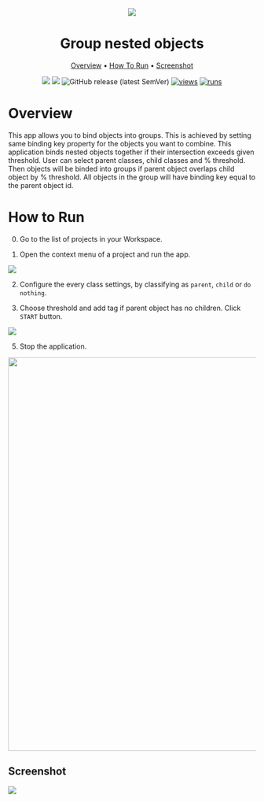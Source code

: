 <div align="center" markdown>
<img src="https://user-images.githubusercontent.com/115161827/211063080-95d8fc82-7549-4859-97fd-361bcb5e0b20.png"/>


# Group nested objects

<p align="center">
  <a href="#Overview">Overview</a> •
  <a href="#How-To-Run">How To Run</a> •
  <a href="#Screenshot">Screenshot</a>
</p>

[![](https://img.shields.io/badge/supervisely-ecosystem-brightgreen)](https://ecosystem.supervisely.com/apps/supervisely-ecosystem/bind-nested-objects-into-groups)
[![](https://img.shields.io/badge/slack-chat-green.svg?logo=slack)](https://supervisely.com/slack)
![GitHub release (latest SemVer)](https://img.shields.io/github/v/release/supervisely-ecosystem/bind-nested-objects-into-groups)
[![views](https://app.supervisely.com/img/badges/views/supervisely-ecosystem/bind-nested-objects-into-groups)](https://supervisely.com)
[![runs](https://app.supervisely.com/img/badges/runs/supervisely-ecosystem/bind-nested-objects-into-groups)](https://supervisely.com)

</div>

# Overview

This app allows you to bind objects into groups. This is achieved by setting same binding key property for the objects you want to combine.
This application binds nested objects together if their intersection exceeds given threshold. User can select parent classes, child classes and % threshold. Then objects will be binded into groups if parent object overlaps child object by % threshold. All objects in the group will have binding key equal to the parent object id.

# How to Run

0. Go to the list of projects in your Workspace.

1. Open the context menu of a project and run the app.

<img src="https://user-images.githubusercontent.com/115161827/211084224-31319a20-8d20-4e47-9777-1dc793ab397d.gif">

2. Configure the every class settings, by classifying as `parent`, `child` or `do nothing`.

3. Choose threshold and add tag if parent object has no children. Click `START` button.

<img src="https://github-production-user-asset-6210df.s3.amazonaws.com/119248312/296609047-87467a59-227f-4456-b975-ba8165548e78.png">

5. Stop the application.

<img src="https://github-production-user-asset-6210df.s3.amazonaws.com/119248312/296609491-1df85dbc-2f88-4115-96de-8805cf323f0e.png" width = 800px>

## Screenshot

<img src="https://github-production-user-asset-6210df.s3.amazonaws.com/119248312/296609615-09357f0a-a588-4bc1-960a-d81bfb466359.png">

